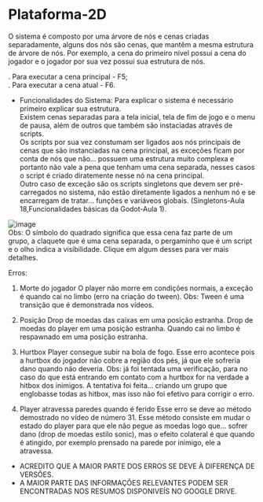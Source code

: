 # Plataforma-2D

O sistema é composto por uma árvore de nós e cenas criadas separadamente, alguns dos nós são cenas, que mantêm a mesma estrutura de árvore de nós.
Por exemplo, a cena do primeiro nível possui a cena do jogador e o jogador por sua vez possui sua estrutura de nós.
  
. Para executar a cena principal - F5;  
. Para executar a cena atual - F6.

* Funcionalidades do Sistema:
Para explicar o sistema é necessário primeiro explicar sua estrutura.  
Existem cenas separadas para a tela inicial, tela de fim de jogo e o menu de pausa, além de outros que também são instaciadas através de scripts.  
Os scripts por sua vez constumam ser ligados aos nós principais de cenas que são instanciadas na cena principal, as exceções ficam por conta de nós que não...
possuem uma estrutura muito complexa e portanto não vale a pena que tenham uma cena separada, nesses casos o script é criado diratemente nesse nó na cena principal.  
Outro caso de exceção são os scripts singletons que devem ser pré-carregados no sistema, não estão diretamente ligados a nenhum nó e se encarregam de tratar...
funções e variáveos globais. (Singletons-Aula 18,Funcionalidades básicas da Godot-Aula 1).  

![image](https://github.com/user-attachments/assets/b7c0e026-5110-4e92-9f14-0d491ddfd4bd)  
Obs: O símbolo do quadrado significa que essa cena faz parte de um grupo, a claquete que é uma cena separada, o pergaminho que é um script e o olho indica a visibilidade.
Clique em algum desses para ver mais detalhes.  

Erros:
1. Morte do jogador
O player não morre em condições normais, a exceção é quando cai no limbo (erro na criação do tween). Obs: Tween é uma transição que é demonstrada nos vídeos.

2. Posição
Drop de moedas das caixas em uma posição estranha.
Drop de moedas do player em uma posição estranha.
Quando cai no limbo é respawnado em uma posição estranha.

3. Hurtbox
Player consegue subir na bola de fogo. Esse erro acontece pois a hurtbox do jogador não cobre a região dos pés, já que ele sofreria dano quando não deveria.
Obs: já foi tentada uma verificação, para no caso do que está entrando em contato com a hurtbox for na verdade a hitbox dos inimigos. A tentativa foi feita...
criando um grupo que englobasse todas as hitbox, mas isso não foi efetivo para corrigir o erro.

4. Player atravessa paredes quando é ferido
Esse erro se deve ao método demostrado no vídeo de número 31. Esse método consiste em mudar o estado do player para que ele não pegue as moedas logo que...
sofrer dano (drop de moedas estilo sonic), mas o efeito colateral é que quando é atingido, por exemplo prensado na parede por inimigo, ele a atravessa.

* ACREDITO QUE A MAIOR PARTE DOS ERROS SE DEVE À DIFERENÇA DE VERSÕES.
* A MAIOR PARTE DAS INFORMAÇÕES RELEVANTES PODEM SER ENCONTRADAS NOS RESUMOS DISPONIVEÍS NO GOOGLE DRIVE.

